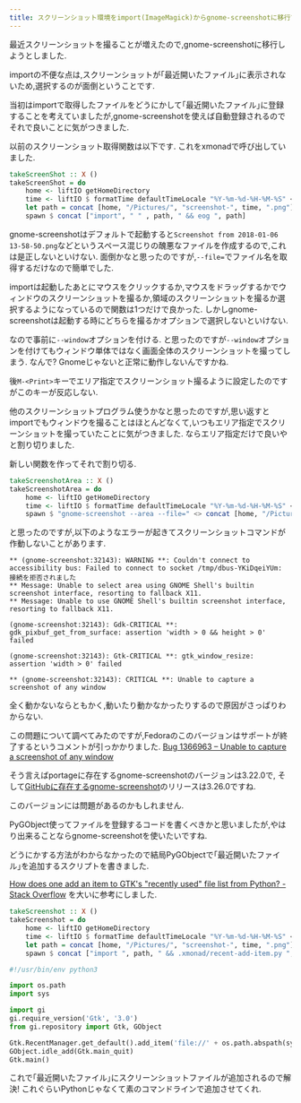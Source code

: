 ```yaml
---
title: スクリーンショット環境をimport(ImageMagick)からgnome-screenshotに移行できなかったので, PyGObjectで｢最近開いたファイル｣を追加するスクリプトを書きました
---
```


最近スクリーンショットを撮ることが増えたので,gnome-screenshotに移行しようとしました.

importの不便な点は,スクリーンショットが｢最近開いたファイル｣に表示されないため,選択するのが面倒ということです.

当初はimportで取得したファイルをどうにかして｢最近開いたファイル｣に登録することを考えていましたが,gnome-screenshotを使えば自動登録されるのでそれで良いことに気がつきました.

以前のスクリーンショット取得関数は以下です.
これをxmonadで呼び出していました.

~~~hs
takeScreenShot :: X ()
takeScreenShot = do
    home <- liftIO getHomeDirectory
    time <- liftIO $ formatTime defaultTimeLocale "%Y-%m-%d-%H-%M-%S" <$> getZonedTime
    let path = concat [home, "/Pictures/", "screenshot-", time, ".png"]
    spawn $ concat ["import", " " , path, " && eog ", path]
~~~

gnome-screenshotはデフォルトで起動すると`Screenshot from 2018-01-06 13-58-50.png`などというスペース混じりの醜悪なファイルを作成するので,これは是正しないといけない.
面倒かなと思ったのですが,`--file=`でファイル名を取得するだけなので簡単でした.

importは起動したあとにマウスをクリックするか,マウスをドラッグするかでウィンドウのスクリーンショットを撮るか,領域のスクリーンショットを撮るか選択するようになっているので関数は1つだけで良かった.
しかしgnome-screenshotは起動する時にどちらを撮るかオプションで選択しないといけない.

なので事前に`--window`オプションを付ける.
と思ったのですが`--window`オプションを付けてもウィンドウ単体ではなく画面全体のスクリーンショットを撮ってしまう.
なんで?
Gnomeじゃないと正常に動作しないんですかね.

後`M-<Print>`キーでエリア指定でスクリーンショット撮るように設定したのですがこのキーが反応しない.

他のスクリーンショットプログラム使うかなと思ったのですが,思い返すとimportでもウィンドウを撮ることはほとんどなくて,いつもエリア指定でスクリーンショットを撮っていたことに気がつきました.
ならエリア指定だけで良いやと割り切りました.

新しい関数を作ってそれで割り切る.

~~~hs
takeScreenshotArea :: X ()
takeScreenshotArea = do
    home <- liftIO getHomeDirectory
    time <- liftIO $ formatTime defaultTimeLocale "%Y-%m-%d-%H-%M-%S" <$> getZonedTime
    spawn $ "gnome-screenshot --area --file=" <> concat [home, "/Pictures/", "screenshot-", time, ".png"]
~~~

と思ったのですが,以下のようなエラーが起きてスクリーンショットコマンドが作動しないことがあります.

~~~text
** (gnome-screenshot:32143): WARNING **: Couldn't connect to accessibility bus: Failed to connect to socket /tmp/dbus-YKiDqeiYUm: 接続を拒否されました
** Message: Unable to select area using GNOME Shell's builtin screenshot interface, resorting to fallback X11.
** Message: Unable to use GNOME Shell's builtin screenshot interface, resorting to fallback X11.

(gnome-screenshot:32143): Gdk-CRITICAL **: gdk_pixbuf_get_from_surface: assertion 'width > 0 && height > 0' failed

(gnome-screenshot:32143): Gtk-CRITICAL **: gtk_window_resize: assertion 'width > 0' failed

** (gnome-screenshot:32143): CRITICAL **: Unable to capture a screenshot of any window
~~~

全く動かないならともかく,動いたり動かなかったりするので原因がさっぱりわからない.

この問題について調べてみたのですが,Fedoraのこのバージョンはサポートが終了するというコメントが引っかかりました.
[Bug 1366963 – Unable to capture a screenshot of any window](https://bugzilla.redhat.com/show_bug.cgi?id=1366963)

そう言えばportageに存在するgnome-screenshotのバージョンは3.22.0で,
そして[GitHubに存在するgnome-screenshot](https://github.com/GNOME/gnome-screenshot)のリリースは3.26.0ですね.

このバージョンには問題があるのかもしれません.

PyGObject使ってファイルを登録するコードを書くべきかと思いましたが,やはり出来ることならgnome-screenshotを使いたいですね.

どうにかする方法がわからなかったので結局PyGObjectで｢最近開いたファイル｣を追加するスクリプトを書きました.

[How does one add an item to GTK's "recently used" file list from Python? - Stack Overflow](https://stackoverflow.com/questions/39836725/how-does-one-add-an-item-to-gtks-recently-used-file-list-from-python)
を大いに参考にしました.

~~~hs
takeScreenshot :: X ()
takeScreenshot = do
    home <- liftIO getHomeDirectory
    time <- liftIO $ formatTime defaultTimeLocale "%Y-%m-%d-%H-%M-%S" <$> getZonedTime
    let path = concat [home, "/Pictures/", "screenshot-", time, ".png"]
    spawn $ concat ["import ", path, " && .xmonad/recent-add-item.py ", path]
~~~

~~~py
#!/usr/bin/env python3

import os.path
import sys

import gi
gi.require_version('Gtk', '3.0')
from gi.repository import Gtk, GObject

Gtk.RecentManager.get_default().add_item('file://' + os.path.abspath(sys.argv[1]))
GObject.idle_add(Gtk.main_quit)
Gtk.main()
~~~

これで｢最近開いたファイル｣にスクリーンショットファイルが追加されるので解決!
これぐらいPythonじゃなくて素のコマンドラインで追加させてくれ.
